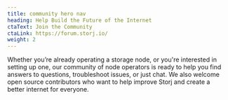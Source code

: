 ```yaml
---
title: community hero nav
heading: Help Build the Future of the Internet
ctaText: Join the Community
ctaLink: https://forum.storj.io/
weight: 2
---
```

Whether you’re already operating a storage node, or you're interested in setting up one, our community of node operators is ready to help you find answers to questions, troubleshoot issues, or just chat. We also welcome open source contributors who want to help improve Storj and create a better internet for everyone. 
